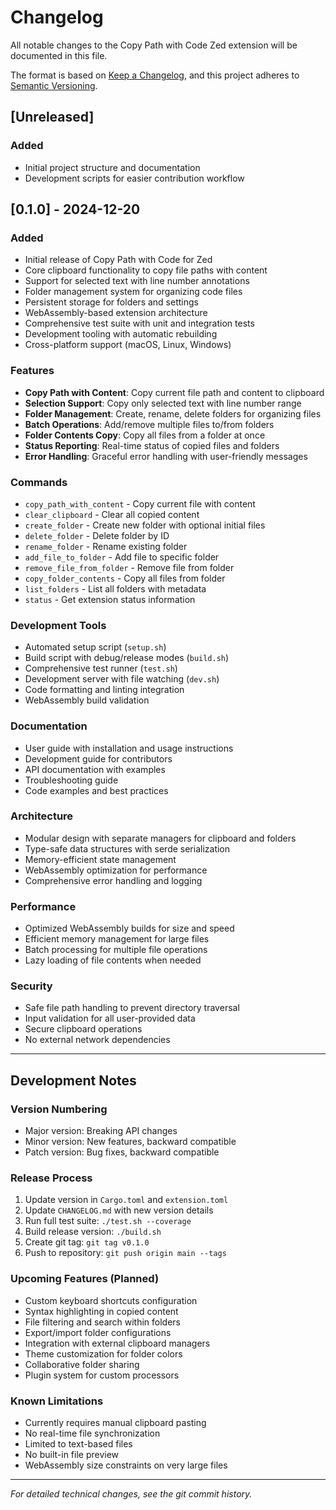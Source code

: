 # Changelog

All notable changes to the Copy Path with Code Zed extension will be documented in this file.

The format is based on [Keep a Changelog](https://keepachangelog.com/en/1.0.0/),
and this project adheres to [Semantic Versioning](https://semver.org/spec/v2.0.0.html).

## [Unreleased]

### Added
- Initial project structure and documentation
- Development scripts for easier contribution workflow

## [0.1.0] - 2024-12-20

### Added
- Initial release of Copy Path with Code for Zed
- Core clipboard functionality to copy file paths with content
- Support for selected text with line number annotations
- Folder management system for organizing code files
- Persistent storage for folders and settings
- WebAssembly-based extension architecture
- Comprehensive test suite with unit and integration tests
- Development tooling with automatic rebuilding
- Cross-platform support (macOS, Linux, Windows)

### Features
- **Copy Path with Content**: Copy current file path and content to clipboard
- **Selection Support**: Copy only selected text with line number range
- **Folder Management**: Create, rename, delete folders for organizing files
- **Batch Operations**: Add/remove multiple files to/from folders
- **Folder Contents Copy**: Copy all files from a folder at once
- **Status Reporting**: Real-time status of copied files and folders
- **Error Handling**: Graceful error handling with user-friendly messages

### Commands
- `copy_path_with_content` - Copy current file with content
- `clear_clipboard` - Clear all copied content
- `create_folder` - Create new folder with optional initial files
- `delete_folder` - Delete folder by ID
- `rename_folder` - Rename existing folder
- `add_file_to_folder` - Add file to specific folder
- `remove_file_from_folder` - Remove file from folder
- `copy_folder_contents` - Copy all files from folder
- `list_folders` - List all folders with metadata
- `status` - Get extension status information

### Development Tools
- Automated setup script (`setup.sh`)
- Build script with debug/release modes (`build.sh`)
- Comprehensive test runner (`test.sh`)
- Development server with file watching (`dev.sh`)
- Code formatting and linting integration
- WebAssembly build validation

### Documentation
- User guide with installation and usage instructions
- Development guide for contributors
- API documentation with examples
- Troubleshooting guide
- Code examples and best practices

### Architecture
- Modular design with separate managers for clipboard and folders
- Type-safe data structures with serde serialization
- Memory-efficient state management
- WebAssembly optimization for performance
- Comprehensive error handling and logging

### Performance
- Optimized WebAssembly builds for size and speed
- Efficient memory management for large files
- Batch processing for multiple file operations
- Lazy loading of file contents when needed

### Security
- Safe file path handling to prevent directory traversal
- Input validation for all user-provided data
- Secure clipboard operations
- No external network dependencies

---

## Development Notes

### Version Numbering
- Major version: Breaking API changes
- Minor version: New features, backward compatible
- Patch version: Bug fixes, backward compatible

### Release Process
1. Update version in `Cargo.toml` and `extension.toml`
2. Update `CHANGELOG.md` with new version details
3. Run full test suite: `./test.sh --coverage`
4. Build release version: `./build.sh`
5. Create git tag: `git tag v0.1.0`
6. Push to repository: `git push origin main --tags`

### Upcoming Features (Planned)
- Custom keyboard shortcuts configuration
- Syntax highlighting in copied content
- File filtering and search within folders
- Export/import folder configurations
- Integration with external clipboard managers
- Theme customization for folder colors
- Collaborative folder sharing
- Plugin system for custom processors

### Known Limitations
- Currently requires manual clipboard pasting
- No real-time file synchronization
- Limited to text-based files
- No built-in file preview
- WebAssembly size constraints on very large files

---

*For detailed technical changes, see the git commit history.*